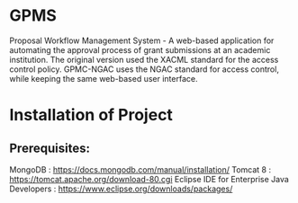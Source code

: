 # GPMS
Proposal Workflow Management System - A web-based application for automating the approval process of grant submissions at an academic institution. The original version used the XACML standard for the access control policy. GPMC-NGAC uses the NGAC standard for access control, while keeping the same web-based user interface. 

# Installation of Project
## Prerequisites: 
MongoDB : https://docs.mongodb.com/manual/installation/
Tomcat 8 : https://tomcat.apache.org/download-80.cgi
Eclipse IDE for Enterprise Java Developers : https://www.eclipse.org/downloads/packages/

